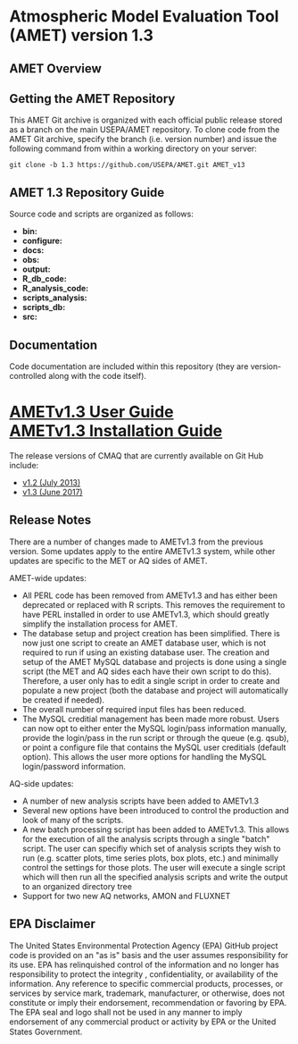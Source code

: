 
Atmospheric Model Evaluation Tool (AMET) version 1.3
=======


## AMET Overview

## Getting the AMET Repository
This AMET Git archive is organized with each official public release stored as a branch on the main USEPA/AMET repository.
To clone code from the AMET Git archive, specify the branch (i.e. version number) and issue the following command from within
a working directory on your server:
```
git clone -b 1.3 https://github.com/USEPA/AMET.git AMET_v13
```


## AMET 1.3 Repository Guide
Source code and scripts are organized as follows:
* **bin:** 
* **configure:** 
* **docs:** 
* **obs:**
* **output:**
* **R_db_code:**
* **R_analysis_code:**
* **scripts_analysis:** 
* **scripts_db:** 
* **src:** 

## Documentation
Code documentation are included within this repository (they are version-controlled along with the code itself).  

[AMETv1.3 User Guide](docs/AMET_Users_Guide_v1.md)   
[AMETv1.3 Installation Guide](docs/AMET_Install_Guide_v1.md )   
=======

The release versions of CMAQ that are currently available on Git Hub include:

* [v1.2 (July 2013)](https://github.com/USEPA/AMET/tree/1.2)
* [v1.3 (June 2017)](https://github.com/USEPA/AMET/tree/1.3)

## Release Notes
There are a number of changes made to AMETv1.3 from the previous version. Some updates apply to the entire AMETv1.3 system, while other updates are specific to the MET or AQ sides of AMET.

AMET-wide updates:
   - All PERL code has been removed from AMETv1.3 and has either been deprecated or replaced with R scripts. This removes the requirement to have PERL installed in order to use AMETv1.3, which should greatly simplify the installation process for AMET.
   - The database setup and project creation has been simplified. There is now just one script to create an AMET database user, which is not required to run if using an existing database user. The creation and setup of the AMET MySQL database and projects is done using a single script (the MET and AQ sides each have their own script to do this). Therefore, a user only has to edit a single script in order to create and populate a new project (both the database and project will automatically be created if needed).
   - The overall number of required input files has been reduced. 
   - The MySQL creditial management has been made more robust. Users can now opt to either enter the MySQL login/pass information manually, provide the login/pass in the run script or through the queue (e.g. qsub), or point a configure file that contains the MySQL user creditials (default option). This allows the user more options for handling the MySQL login/password information.

AQ-side updates:
   - A number of new analysis scripts have been added to AMETv1.3
   - Several new options have been introduced to control the production and look of many of the scripts.
   - A new batch processing script has been added to AMETv1.3. This allows for the execution of all the analysis scripts through a single "batch" script. The user can specifiy which set of analysis scripts they wish to run (e.g. scatter plots, time series plots, box plots, etc.) and minimally control the settings for those plots. The user will execute a single script which will then run all the specified analysis scripts and write the output to an organized directory tree
   - Support for two new AQ networks, AMON and FLUXNET
   

## EPA Disclaimer
The United States Environmental Protection Agency (EPA) GitHub project code is provided on an "as is" basis and the user assumes responsibility for its use. EPA has relinquished control of the information and no longer has responsibility to protect the integrity , confidentiality, or availability of the information. Any reference to specific commercial products, processes, or services by service mark, trademark, manufacturer, or otherwise, does not constitute or imply their endorsement, recommendation or favoring by EPA. The EPA seal and logo shall not be used in any manner to imply endorsement of any commercial product or activity by EPA or the United States Government.    [<img src="https://licensebuttons.net/p/mark/1.0/88x31.png" width="50" height="15">](https://creativecommons.org/publicdomain/zero/1.0/)
